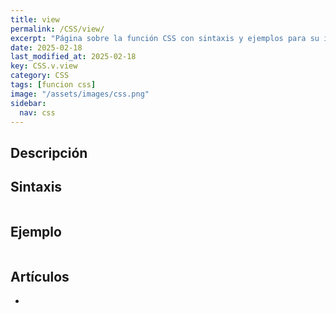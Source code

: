 ```yaml
---
title: view
permalink: /CSS/view/
excerpt: "Página sobre la función CSS con sintaxis y ejemplos para su implementación."
date: 2025-02-18
last_modified_at: 2025-02-18
key: CSS.v.view
category: CSS
tags: [funcion css]
image: "/assets/images/css.png"
sidebar:
  nav: css
---
```


## Descripción


## Sintaxis


```css

```


## Ejemplo


```css

```


## Artículos

- 
